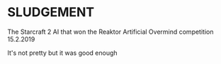 # SLUDGEMENT
The Starcraft 2 AI that won the Reaktor Artificial Overmind competition 15.2.2019

It's not pretty but it was good enough